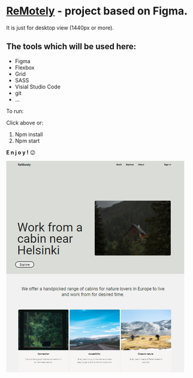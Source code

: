 # [ReMotely](https://kakuliniec.github.io/ReMotely/) - project based on Figma. 
It is just for desktop view (1440px or more).

## The tools which will be used here:

* Figma
* Flexbox
* Grid
* SASS
* Visial Studio Code
* git
* ...

To run:

Click above or:

1. Npm install
2. Npm start

**E n j o y !** 😉 

![Figma](assets/img/cover-github.PNG)
